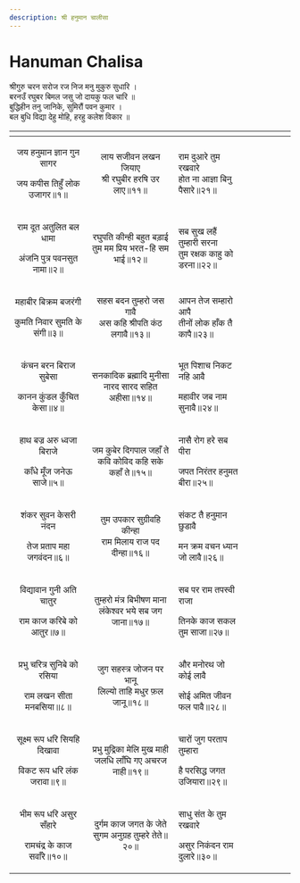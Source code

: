 ```yaml
---
description: श्री हनुमान चालीसा
---
```


# Hanuman Chalisa

श्रीगुरु चरन सरोज रज निज मनु मुकुरु सुधारि ।\
बरनउँ रघुबर बिमल जसु जो दायकु फल चारि ॥\
बुद्धिहीन तनु जानिके, सुमिरौं पवन कुमार ।\
बल बुधि विद्या देहु मोहि, हरहु कलेश विकार ॥

<table data-header-hidden><thead><tr><th width="192.95703125" align="center"></th><th width="232.75" align="center"></th><th width="164.92578125"></th><th width="149.6171875"></th></tr></thead><tbody><tr><td align="center"><p>जय हनुमान ज्ञान गुन सागर</p><p>जय कपीस तिहुँ लोक उजागर॥१॥</p></td><td align="center">लाय सजीवन लखन जियाए<br>श्री रघुबीर हरषि उर लाए॥११॥</td><td>राम दुआरे तुम रखवारे<br>होत ना आज्ञा बिनु पैसारे॥२१॥</td><td></td></tr><tr><td align="center"><p>राम दूत अतुलित बल धामा</p><p>अंजनि पुत्र पवनसुत नामा॥२॥</p></td><td align="center">रघुपति कीन्ही बहुत बड़ाई<br>तुम मम प्रिय भरत-हि सम भाई॥१२॥</td><td>सब सुख लहैं तुम्हारी सरना<br>तुम रक्षक काहु को डरना॥२२॥</td><td></td></tr><tr><td align="center"><p>महाबीर बिक्रम बजरंगी</p><p>कुमति निवार सुमति के संगी॥३॥</p></td><td align="center">सहस बदन तुम्हरो जस गावै<br>अस कहि श्रीपति कंठ लगावै॥१३॥</td><td>आपन तेज सम्हारो आपै<br>तीनों लोक हाँक तै कापै॥२३॥</td><td></td></tr><tr><td align="center"><p>कंचन बरन बिराज सुबेसा</p><p>कानन कुंडल कुँचित केसा॥४॥</p></td><td align="center">सनकादिक ब्रह्मादि मुनीसा<br>नारद सारद सहित अहीसा॥१४॥</td><td><p>भूत पिशाच निकट नहि आवै</p><p>महावीर जब नाम सुनावै॥२४॥</p></td><td></td></tr><tr><td align="center"><p>हाथ बज्र अरु ध्वजा बिराजे</p><p>काँधे मूँज जनेऊ साजे॥५॥</p></td><td align="center">जम कुबेर दिगपाल जहाँ ते<br>कवि कोविद कहि सके कहाँ ते॥१५॥</td><td><p>नासै रोग हरे सब पीरा</p><p>जपत निरंतर हनुमत बीरा॥२५॥</p></td><td></td></tr><tr><td align="center"><p>शंकर सुवन केसरी नंदन</p><p>तेज प्रताप महा जगवंदन॥६॥</p></td><td align="center">तुम उपकार सुग्रीवहि कीन्हा<br>राम मिलाय राज पद दीन्हा॥१६॥</td><td><p>संकट तै हनुमान छुडावै</p><p>मन क्रम वचन ध्यान जो लावै॥२६॥</p></td><td></td></tr><tr><td align="center"><p>विद्यावान गुनी अति चातुर</p><p>राम काज करिबे को आतुर॥७॥</p></td><td align="center">तुम्हरो मंत्र बिभीषण माना<br>लंकेश्वर भये सब जग जाना॥१७॥</td><td><p>सब पर राम तपस्वी राजा</p><p>तिनके काज सकल तुम साजा॥२७॥</p></td><td></td></tr><tr><td align="center"><p>प्रभु चरित्र सुनिबे को रसिया</p><p>राम लखन सीता मनबसिया॥८॥</p></td><td align="center">जुग सहस्त्र जोजन पर भानू<br>लिल्यो ताहि मधुर फ़ल जानू॥१८॥</td><td><p>और मनोरथ जो कोई लावै</p><p>सोई अमित जीवन फल पावै॥२८॥</p></td><td></td></tr><tr><td align="center"><p>सूक्ष्म रूप धरि सियहि दिखावा</p><p>विकट रूप धरि लंक जरावा॥९॥</p></td><td align="center">प्रभु मुद्रिका मेलि मुख माही<br>जलधि लाँघि गए अचरज नाही॥१९॥</td><td><p>चारों जुग परताप तुम्हारा</p><p>है परसिद्ध जगत उजियारा॥२९॥</p></td><td></td></tr><tr><td align="center"><p>भीम रूप धरि असुर सँहारे</p><p>रामचंद्र के काज सवाँरे॥१०॥</p></td><td align="center">दुर्गम काज जगत के जेते<br>सुगम अनुग्रह तुम्हरे तेते॥२०॥</td><td><p>साधु संत के तुम रखवारे</p><p>असुर निकंदन राम दुलारे॥३०॥</p></td><td></td></tr></tbody></table>
